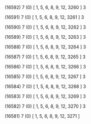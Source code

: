 (16592) 7 (0) [ 1, 5, 6, 8, 9, 12, 3260 ] 3 


(16591) 7 (0) [ 1, 5, 6, 8, 9, 12, 3261 ] 3 


(16590) 7 (0) [ 1, 5, 6, 8, 9, 12, 3262 ] 3 


(16589) 7 (0) [ 1, 5, 6, 8, 9, 12, 3263 ] 3 


(16588) 7 (0) [ 1, 5, 6, 8, 9, 12, 3264 ] 3 


(16587) 7 (0) [ 1, 5, 6, 8, 9, 12, 3265 ] 3 


(16586) 7 (0) [ 1, 5, 6, 8, 9, 12, 3266 ] 3 


(16585) 7 (0) [ 1, 5, 6, 8, 9, 12, 3267 ] 3 


(16584) 7 (0) [ 1, 5, 6, 8, 9, 12, 3268 ] 3 


(16583) 7 (0) [ 1, 5, 6, 8, 9, 12, 3269 ] 3 


(16582) 7 (0) [ 1, 5, 6, 8, 9, 12, 3270 ] 3 


(16581) 7 (0) [ 1, 5, 6, 8, 9, 12, 3271 ]  

